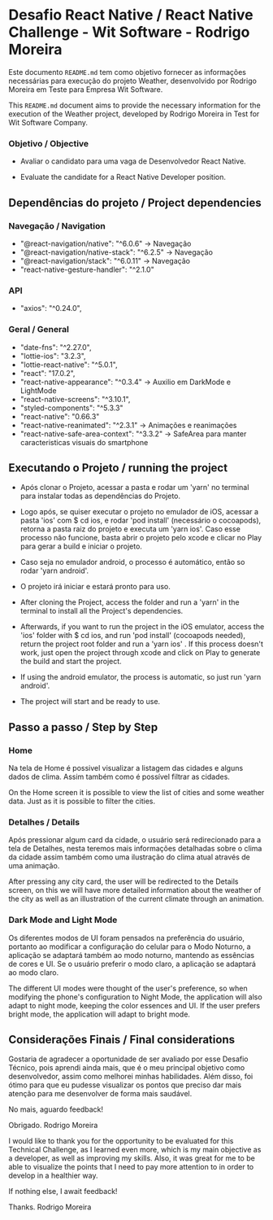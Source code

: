 # Desafio React Native / React Native Challenge - Wit Software - Rodrigo Moreira

Este documento `README.md` tem como objetivo fornecer as informações necessárias para execução do projeto Weather, desenvolvido por Rodrigo Moreira em Teste para Empresa Wit Software.

This `README.md` document aims to provide the necessary information for the execution of the Weather project, developed by Rodrigo Moreira in Test for Wit Software Company.

### Objetivo / Objective

* Avaliar o candidato para uma vaga de Desenvolvedor React Native.

* Evaluate the candidate for a React Native Developer position.

## Dependências do projeto / Project dependencies

### Navegação / Navigation
* "@react-navigation/native": "^6.0.6" -> Navegação
* "@react-navigation/native-stack": "^6.2.5" -> Navegação
* "@react-navigation/stack": "^6.0.11" -> Navegação
* "react-native-gesture-handler": "^2.1.0"

### API
* "axios": "^0.24.0",

### Geral / General
* "date-fns": "^2.27.0",
* "lottie-ios": "3.2.3",
* "lottie-react-native": "^5.0.1",
* "react": "17.0.2",
* "react-native-appearance": "^0.3.4" -> Auxilio em DarkMode e LightMode
* "react-native-screens": "^3.10.1",
* "styled-components": "^5.3.3"
* "react-native": "0.66.3"
* "react-native-reanimated": "^2.3.1" -> Animações e reanimações
* "react-native-safe-area-context": "^3.3.2" -> SafeArea para manter caracteristicas visuais do smartphone

## Executando o Projeto / running the project

* Após clonar o Projeto, acessar a pasta e rodar um 'yarn' no terminal para instalar todas as dependências do Projeto.
* Logo após, se quiser executar o projeto no emulador de iOS, acessar a pasta 'ios' com $ cd ios, e rodar 'pod install' (necessário o cocoapods), retorna a pasta raiz do projeto e executa um 'yarn ios'. Caso esse processo não funcione, basta abrir o projeto pelo xcode e clicar no Play para gerar a build e iniciar o projeto.
* Caso seja no emulador android, o processo é automático, então so rodar 'yarn android'.
* O projeto irá iniciar e estará pronto para uso.

* After cloning the Project, access the folder and run a 'yarn' in the terminal to install all the Project's dependencies.
* Afterwards, if you want to run the project in the iOS emulator, access the 'ios' folder with $ cd ios, and run 'pod install' (cocoapods needed), return the project root folder and run a 'yarn ios' . If this process doesn't work, just open the project through xcode and click on Play to generate the build and start the project.
* If using the android emulator, the process is automatic, so just run 'yarn android'.
* The project will start and be ready to use.

## Passo a passo / Step by Step

### Home
Na tela de Home é possivel visualizar a listagem das cidades e alguns dados de clima. Assim também como é possível filtrar as cidades.

On the Home screen it is possible to view the list of cities and some weather data. Just as it is possible to filter the cities.

### Detalhes / Details
Após pressionar algum card da cidade, o usuário será redirecionado para a tela de Detalhes, nesta teremos mais informações detalhadas sobre o clima
da cidade assim também como uma ilustração do clima atual através de uma animação.

After pressing any city card, the user will be redirected to the Details screen, on this we will have more detailed information about the weather
of the city as well as an illustration of the current climate through an animation.

### Dark Mode and Light Mode
Os diferentes modos de UI foram pensados na preferência do usuário, portanto ao modificar a configuração do celular para o Modo Noturno, a aplicação
se adaptará também ao modo noturno, mantendo as essências de cores e UI. Se o usuário preferir o modo claro, a aplicação se adaptará ao modo claro.

The different UI modes were thought of the user's preference, so when modifying the phone's configuration to Night Mode, the application
will also adapt to night mode, keeping the color essences and UI. If the user prefers bright mode, the application will adapt to bright mode.

## Considerações Finais / Final considerations

Gostaria de agradecer a oportunidade de ser avaliado por esse Desafio Técnico, pois aprendi ainda mais, que é o meu principal objetivo como desenvolvedor, assim como melhorei minhas habilidades.
Além disso, foi ótimo para que eu pudesse visualizar os pontos que preciso dar mais atenção para me desenvolver de forma mais saudável.

No mais, aguardo feedback!

Obrigado.
Rodrigo Moreira

I would like to thank you for the opportunity to be evaluated for this Technical Challenge, as I learned even more, which is my main objective as a developer, as well as improving my skills.
Also, it was great for me to be able to visualize the points that I need to pay more attention to in order to develop in a healthier way.

If nothing else, I await feedback!

Thanks.
Rodrigo Moreira
